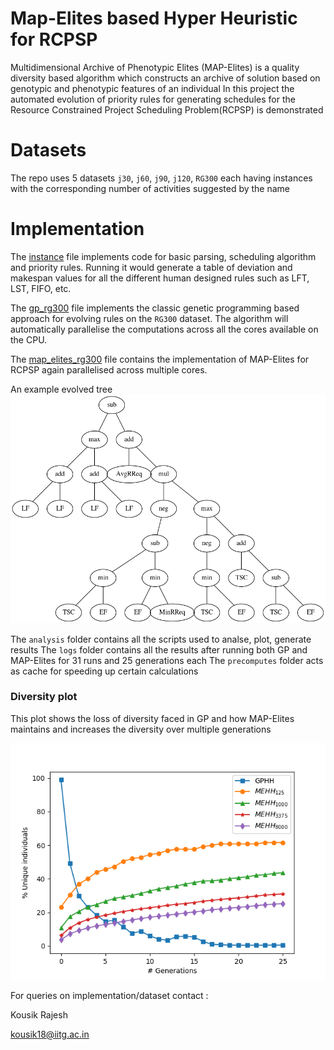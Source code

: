 # Map-Elites based Hyper Heuristic for RCPSP
Multidimensional Archive of Phenotypic Elites (MAP-Elites) is a quality diversity based algorithm which constructs an archive of solution based on genotypic and phenotypic features of an individual
In this project the automated evolution of priority rules for generating schedules for the Resource Constrained Project Scheduling Problem(RCPSP) is demonstrated

# Datasets
The repo uses 5 datasets `j30`, `j60`, `j90`, `j120`, `RG300` each having instances with the corresponding number of activities suggested by the name

# Implementation
The [instance](./instance.py) file implements code for basic parsing, scheduling algorithm and priority rules. Running it would generate a table of deviation and makespan values for all the different human designed rules such as LFT, LST, FIFO, etc.

The [gp_rg300](./gp_rg300.py) file implements the classic genetic programming based approach for evolving rules on the `RG300` dataset. The algorithm will automatically parallelise the computations across all the cores available on the CPU.

The [map_elites_rg300](./map_elites_rg300.py) file contains the implementation of MAP-Elites for RCPSP again parallelised across multiple cores.

An example evolved tree ![tree](imgs/gp_trees/25.9_run_0.png?raw=true "GP tree")

The `analysis` folder contains all the scripts used to analse, plot, generate results
The `logs` folder contains all the results after running both GP and MAP-Elites for 31 runs and 25 generations each
The `precomputes` folder acts as cache for speeding up certain calculations


### Diversity plot
This plot shows the loss of diversity faced in GP and how MAP-Elites maintains and increases the diversity over multiple generations

![diversity](imgs/coverage_plot_mp_elites.png?raw=true "Diverity plot")

For queries on implementation/dataset contact : 

Kousik Rajesh 

kousik18@iitg.ac.in
